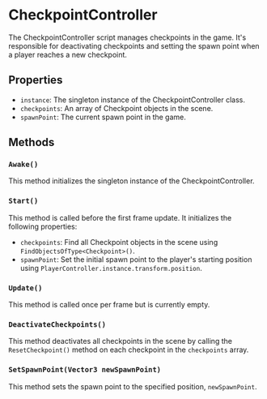 # CheckpointController

The CheckpointController script manages checkpoints in the game. It's responsible for deactivating checkpoints and setting the spawn point when a player reaches a new checkpoint.

## Properties

- `instance`: The singleton instance of the CheckpointController class.
- `checkpoints`: An array of Checkpoint objects in the scene.
- `spawnPoint`: The current spawn point in the game.

## Methods

### `Awake()`

This method initializes the singleton instance of the CheckpointController.

### `Start()`

This method is called before the first frame update. It initializes the following properties:

- `checkpoints`: Find all Checkpoint objects in the scene using `FindObjectsOfType<Checkpoint>()`.
- `spawnPoint`: Set the initial spawn point to the player's starting position using `PlayerController.instance.transform.position`.

### `Update()`

This method is called once per frame but is currently empty.

### `DeactivateCheckpoints()`

This method deactivates all checkpoints in the scene by calling the `ResetCheckpoint()` method on each checkpoint in the `checkpoints` array.

### `SetSpawnPoint(Vector3 newSpawnPoint)`

This method sets the spawn point to the specified position, `newSpawnPoint`.
